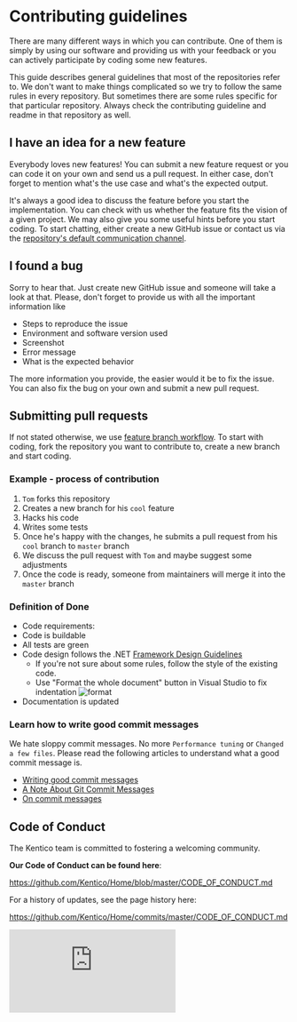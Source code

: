 # Contributing guidelines

There are many different ways in which you can contribute. One of them is simply by using our software and providing us with your feedback or you can actively participate by coding some new features.

This guide describes general guidelines that most of the repositories refer to. We don't want to make things complicated so we try to follow the same rules in every repository. But sometimes there are some rules specific for that particular repository. Always check the contributing guideline and readme in that repository as well.


## I have an idea for a new feature

Everybody loves new features! You can submit a new feature request or you can code it on your own and send us a pull request. In either case, don't forget to mention what's the use case and what's the expected output.

It's always a good idea to discuss the feature before you start the implementation. You can check with us whether the feature fits the vision of a given project. We may also give you some useful hints before you start coding. To start chatting, either create a new GitHub issue or contact us via the [repository's default communication channel](https://github.com/Kentico/Home#questions--answers).


## I found a bug

Sorry to hear that. Just create new GitHub issue and someone will take a look at that. Please, don't forget to provide us with all the important information like

- Steps to reproduce the issue
- Environment and software version used
- Screenshot
- Error message
- What is the expected behavior

The more information you provide, the easier would it be to fix the issue. You can also fix the bug on your own and submit a new pull request.


## Submitting pull requests

If not stated otherwise, we use [feature branch workflow](https://www.atlassian.com/git/tutorials/comparing-workflows/feature-branch-workflow). To start with coding, fork the repository you want to contribute to, create a new branch and start coding.


### Example - process of contribution

1. ```Tom``` forks this repository
2. Creates a new branch for his ```cool``` feature
3. Hacks his code
4. Writes some tests
5. Once he's happy with the changes, he submits a pull request from his ```cool``` branch to ```master``` branch
6. We discuss the pull request with ```Tom``` and maybe suggest some adjustments
7. Once the code is ready, someone from maintainers will merge it into the ```master``` branch


### Definition of Done

- Code requirements:
 - Code is buildable
 - All tests are green
 - Code design follows the .NET [Framework Design Guidelines](https://msdn.microsoft.com/en-us/library/ms229042.aspx)
    - If you're not sure about some rules, follow the style of the existing code.
    - Use "Format the whole document" button in Visual Studio to fix indentation ![format](https://cloud.githubusercontent.com/assets/9810625/12391368/a14d7726-bde7-11e5-9a0f-3310c833f5ca.png)
- Documentation is updated
  


### Learn how to write good commit messages

We hate sloppy commit messages. No more ```Performance tuning``` or ```Changed a few files```. Please read the following articles to understand what a good commit message is.

- [Writing good commit messages](https://github.com/erlang/otp/wiki/Writing-good-commit-messages)
- [A Note About Git Commit Messages](https://tbaggery.com/2008/04/19/a-note-about-git-commit-messages.html)
- [On commit messages](https://who-t.blogspot.com/2009/12/on-commit-messages.html)

## Code of Conduct

The Kentico team is committed to fostering a welcoming community.

**Our Code of Conduct can be found here**:

https://github.com/Kentico/Home/blob/master/CODE_OF_CONDUCT.md

For a history of updates, see the page history here:

https://github.com/Kentico/Home/commits/master/CODE_OF_CONDUCT.md

![Analytics](https://kentico-ga-beacon.azurewebsites.net/api/UA-69014260-4/Kentico/Home/master/CONTRIBUTING.md?pixel)
